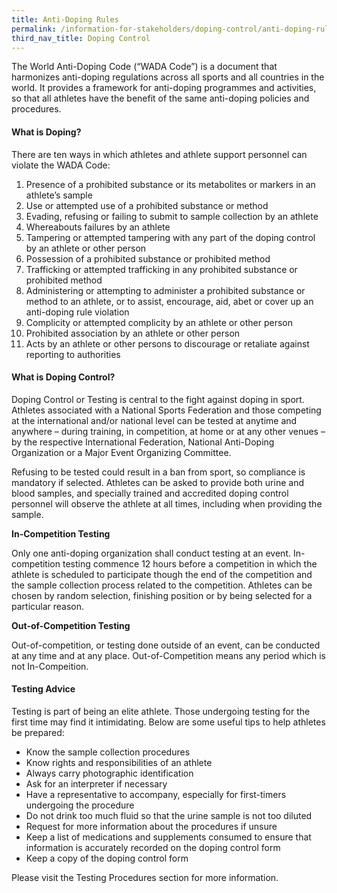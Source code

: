 ```yaml
---
title: Anti-Doping Rules
permalink: /information-for-stakeholders/doping-control/anti-doping-rules/
third_nav_title: Doping Control
---
```

The World Anti-Doping Code (“WADA Code”) is a document that harmonizes anti-doping regulations across all sports and all countries in the world. It provides a framework for anti-doping programmes and activities, so that all athletes have the benefit of the same anti-doping policies and procedures.

#### **What is Doping?**
There are ten ways in which athletes and athlete support personnel can violate the WADA Code:

1. Presence of a prohibited substance or its metabolites or markers in an athlete’s sample
2. Use or attempted use of a prohibited substance or method
3. Evading, refusing or failing to submit to sample collection by an athlete
4. Whereabouts failures by an athlete
5. Tampering or attempted tampering with any part of the doping control by an athlete or other person
6. Possession of a prohibited substance or prohibited method 
7. Trafficking or attempted trafficking in any prohibited substance or prohibited method
8. Administering or attempting to administer a prohibited substance or method to an athlete, or to assist, encourage, aid, abet or cover up an anti-doping rule violation
9. Complicity or attempted complicity by an athlete or other person
10. Prohibited association by an athlete or other person 
11. Acts by an athlete or other persons to discourage or retaliate against reporting to authorities

#### **What is Doping Control?**
Doping Control or Testing is central to the fight against doping in sport. Athletes associated with a National Sports Federation and those competing at the international and/or national level can be tested at anytime and anywhere – during training, in competition, at home or at any other venues – by the respective International Federation, National Anti-Doping Organization or a Major Event Organizing Committee. 

Refusing to be tested could result in a ban from sport, so compliance is mandatory if selected. Athletes can be asked to provide both urine and blood samples, and specially trained and accredited doping control personnel will observe the athlete at all times, including when providing the sample.

**In-Competition Testing**

Only one anti-doping organization shall conduct testing at an event. In-competition testing commence 12 hours before a competition in which the athlete is scheduled to participate though the end of the competition and the sample collection process related to the competition. Athletes can be chosen by random selection, finishing position or by being selected for a particular reason.

**Out-of-Competition Testing**

Out-of-competition, or testing done outside of an event, can be conducted at any time and at any place. Out-of-Competition means any period which is not In-Compeition.

#### **Testing Advice**
Testing is part of being an elite athlete. Those undergoing testing for the first time may find it intimidating. Below are some useful tips to help athletes be prepared:

- Know the sample collection procedures
- Know rights and responsibilities of an athlete
- Always carry photographic identification
- Ask for an interpreter if necessary
- Have a representative to accompany, especially for first-timers undergoing the procedure
- Do not drink too much fluid so that the urine sample is not too diluted
- Request for more information about the procedures if unsure
- Keep a list of medications and supplements consumed to ensure that information is accurately recorded on the doping control form
- Keep a copy of the doping control form

Please visit the Testing Procedures section for more information.
